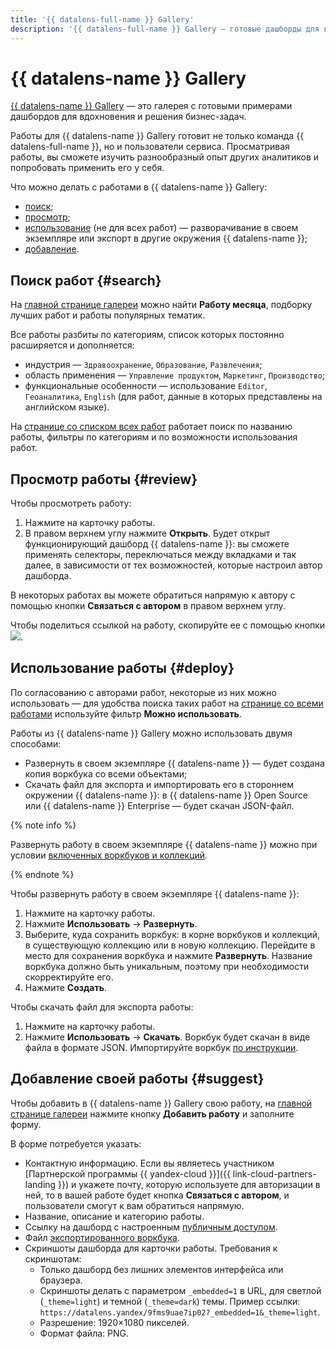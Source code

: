 ```yaml
---
title: '{{ datalens-full-name }} Gallery'
description: '{{ datalens-full-name }} Gallery — готовые дашборды для вдохновения и решения бизнес-задач.'
---
```


# {{ datalens-name }} Gallery

[{{ datalens-name }} Gallery](https://datalens.ru/gallery) — это галерея с готовыми примерами дашбордов для вдохновения и решения бизнес-задач.

Работы для {{ datalens-name }} Gallery готовит не только команда {{ datalens-full-name }}, но и пользователи сервиса. Просматривая работы, вы сможете изучить разнообразный опыт других аналитиков и попробовать применить его у себя.

Что можно делать с работами в {{ datalens-name }} Gallery:

* [поиск](#search);
* [просмотр](#review);
* [использование](#deploy) (не для всех работ) — разворачивание в своем экземпляре или экспорт в другие окружения {{ datalens-name }};
* [добавление](#suggest).

## Поиск работ {#search}

На [главной странице галереи](https://datalens.ru/gallery) можно найти **Работу месяца**, подборку лучших работ и работы популярных тематик.

Все работы разбиты по категориям, список которых постоянно расширяется и дополняется:
* индустрия — `Здравоохранение`, `Образование`, `Развлечения`;
* область применения — `Управление продуктом`, `Маркетинг`, `Производство`;
* функциональные особенности — использование `Editor`, `Геоаналитика`, `English` (для работ, данные в которых представлены на английском языке).

На [странице со списком всех работ](https://datalens.ru/gallery/all) работает поиск по названию работы, фильтры по категориям и по возможности использования работ.

## Просмотр работы {#review}

Чтобы просмотреть работу:

1. Нажмите на карточку работы.
1. В правом верхнем углу нажмите **Открыть**. Будет открыт функционирующий дашборд {{ datalens-name }}: вы сможете применять селекторы, переключаться между вкладками и так далее, в зависимости от тех возможностей, которые настроил автор дашборда.

В некоторых работах вы можете обратиться напрямую к автору с помощью кнопки **Связаться с автором** в правом верхнем углу.

Чтобы поделиться ссылкой на работу, скопируйте ее с помощью кнопки ![](../../_assets/console-icons/link.svg).

## Использование работы {#deploy}

По согласованию с авторами работ, некоторые из них можно использовать — для удобства поиска таких работ на [странице со всеми работами](https://datalens.ru/gallery/all) используйте фильтр **Можно использовать**.

Работы из {{ datalens-name }} Gallery можно использовать двумя способами:
* Развернуть в своем экземпляре {{ datalens-name }} — будет создана копия воркбука со всеми объектами;
* Скачать файл для экспорта и импортировать его в стороннем окружении {{ datalens-name }}: в {{ datalens-name }} Open Source или {{ datalens-name }} Enterprise — будет скачан JSON-файл.

{% note info %}

Развернуть работу в своем экземпляре {{ datalens-name }} можно при условии [включенных воркбуков и коллекций](../workbooks-collections/index.md#enable-workbooks).

{% endnote %}

Чтобы развернуть работу в своем экземпляре {{ datalens-name }}:
1. Нажмите на карточку работы.
1. Нажмите **Использовать** → **Развернуть**.
1. Выберите, куда сохранить воркбук: в корне воркбуков и коллекций, в существующую коллекцию или в новую коллекцию. Перейдите в место для сохранения воркбука и нажмите **Развернуть**. Название воркбука должно быть уникальным, поэтому при необходимости скорректируйте его.
1. Нажмите **Создать**.

Чтобы скачать файл для экспорта работы:
1. Нажмите на карточку работы.
1. Нажмите **Использовать** → **Скачать**. Воркбук будет скачан в виде файла в формате JSON.
   Импортируйте воркбук [по инструкции](../workbooks-collections/export-and-import.md#import-workbook).

## Добавление своей работы {#suggest}

Чтобы добавить в {{ datalens-name }} Gallery свою работу, на [главной странице галереи](https://datalens.ru/gallery) нажмите кнопку **Добавить работу** и заполните форму.

В форме потребуется указать:
* Контактную информацию. Если вы являетесь участником [Партнерской программы {{ yandex-cloud }}]({{ link-cloud-partners-landing }}) и укажете почту, которую используете для авторизации в ней, то в вашей работе будет кнопка **Связаться с автором**, и пользователи смогут к вам обратиться напрямую.
* Название, описание и категорию работы.
* Ссылку на дашборд с настроенным [публичным доступом](./datalens-public.md).
* Файл [экспортированного воркбука](../workbooks-collections/export-and-import.md#export-workbook).
* Скриншоты дашборда для карточки работы. Требования к скриншотам:
   * Только дашборд без лишних элементов интерфейса или браузера.
   * Скриншоты делать с параметром `_embedded=1` в URL, для светлой (`_theme=light`) и темной (`_theme=dark`) темы. Пример ссылки: `https://datalens.yandex/9fms9uae7ip02?_embedded=1&_theme=light`.
   * Разрешение: 1920×1080 пикселей.
   * Формат файла: PNG.

